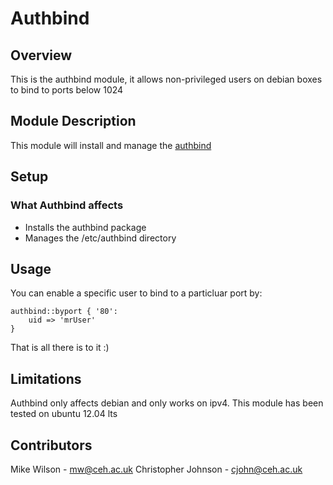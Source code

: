# Authbind

## Overview

This is the authbind module, it allows non-privileged users on debian boxes to bind to ports below 1024

## Module Description

This module will install and manage the [authbind](http://manpages.ubuntu.com/manpages/hardy/man1/authbind.1.html)

## Setup

### What Authbind affects

* Installs the authbind package
* Manages the /etc/authbind directory

## Usage

You can enable a specific user to bind to a particluar port by:

	authbind::byport { '80': 
		uid => 'mrUser'
	}

That is all there is to it :)

## Limitations

Authbind only affects debian and only works on ipv4. This module has been tested on ubuntu 12.04 lts

## Contributors

Mike Wilson - mw@ceh.ac.uk
Christopher Johnson - cjohn@ceh.ac.uk